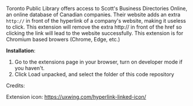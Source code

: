 Toronto Public Library offers access to Scott's Business Directories Online, an online database of Canadian companies. 
Their website adds an extra `http://` in front of the hyperlink of a company's website, making it useless to click. This extension will remove 
the extra http:// in front of the href so clicking the link will lead to the website successfully. 
This extension is for Chromium based browers (Chrome, Edge, etc.)

**Installation**: 
1. Go to the extensions page in your browser, turn on developer mode if you haven't. 
2. Click Load unpacked, and select the folder of this code repository


Credits:

Extension icon: https://uxwing.com/hyperlink-linked-icon/

 
